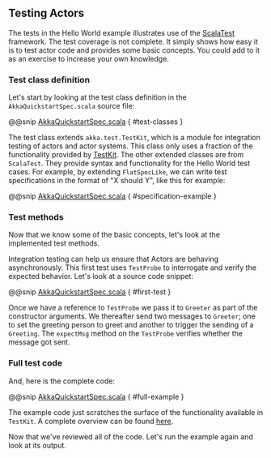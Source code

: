 ## Testing Actors
 
The tests in the Hello World example illustrates use of the [ScalaTest](http://www.scalatest.org/) framework. The test coverage is not complete. It simply shows how easy it is to test actor code and provides some basic concepts. You could add to it as an exercise to increase your own knowledge.  

### Test class definition
  
Let's start by looking at the test class definition in the `AkkaQuickstartSpec.scala` source file:
 
@@snip [AkkaQuickstartSpec.scala]($g8srctest$/scala/$package$/AkkaQuickstartSpec.scala) { #test-classes }
 
The test class extends `akka.test.TestKit`, which is a module for integration testing of actors and actor systems. This class only uses a fraction of the functionality provided by [TestKit](http://doc.akka.io/docs/akka/current/scala/testing.html). The other extended classes are from `ScalaTest`. They provide syntax and functionality for the Hello World test cases. For example,  by extending `FlatSpecLike`, we can write test specifications in the format of "X should Y", like this for example:
 
@@snip [AkkaQuickstartSpec.scala]($g8srctest$/scala/$package$/AkkaQuickstartSpec.scala) { #specification-example }
 
### Test methods

Now that we know some of the basic concepts, let's look at the implemented test methods.
 
Integration testing can help us ensure that Actors are behaving asynchronously. This first test uses `TestProbe` to interrogate and verify the expected behavior. Let's look at a source code snippet:
 
@@snip [AkkaQuickstartSpec.scala]($g8srctest$/scala/$package$/AkkaQuickstartSpec.scala) { #first-test }
 
Once we have a reference to  `TestProbe` we pass it to `Greeter` as part of the constructor arguments. We thereafter send two messages to `Greeter`; one to set the greeting person to greet and another to trigger the sending of a `Greeting`. The `expectMsg` method on the `TestProbe` verifies whether the message got sent. 
 
### Full test code
 
And, here is the complete code:
 
@@snip [AkkaQuickstartSpec.scala]($g8srctest$/scala/$package$/AkkaQuickstartSpec.scala) { #full-example }
 
The example code just scratches the surface of the functionality available in `TestKit`. A complete overview can be found [here](http://doc.akka.io/docs/akka/current/scala/testing.html).
 
Now that we've reviewed all of the code. Let's run the example again and look at its output.

